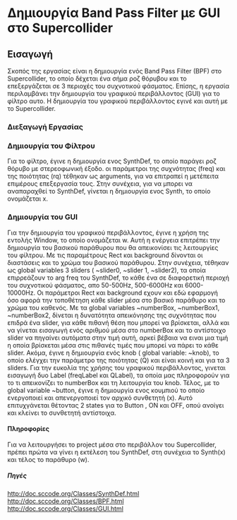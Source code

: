 # Δημιουργία Band Pass Filter με GUI στο Supercollider

## Εισαγωγή

Σκοπός της εργασίας είναι η δημιουργία ενός Band Pass Filter (BPF) στο Supercollider, το οποίο δέχεται ένα σήμα ροζ θόρυβου και το επεξεργάζεται σε 3 περιοχές του συχνοτικού φάσματος. Επίσης, η εργασία περιλαμβάνει την δημιουργία του γραφικού περιβάλλοντος (GUI) για το φίλτρο αυτο. Η δημιουργία του γραφικού περιβάλλοντος εγινέ και αυτή με το Supercollider. 

### Διεξαγωγή Εργασίας
### Δημιουργία του Φίλτρου

Για το φίλτρο, έγινε η δημιουργία ενος SynthDef, το οποίο παράγει ροζ θόρυβο με στερεοφωνική έξοδο. οι παράμετροι της συχνότητας (freq) και της ποιότητας (rq) τέθηκαν ως arguments, για να επιτραπεί η μετέπειτα επιμέρους επεξεργασία τους. Στην συνέχεια, για να μπορει να αναπαραχθεί το SynthDef, γίνεται η δημιουργία ενος Synth, το οποίο ονομάζεται x. 

### Δημιουργία του GUI

  Για την δημιουργία του γραφικού περιβάλλοντος, έγινε η χρήση της εντολής Window, το οποίο ονoμάζεται w. Αυτή η ενέργεια επιτρέπει την δημιουργία του βασικού παράθυρου που θα απεικονίσει τις λειτουργίες του φίλτρου. Με τις παραμέτρους Rect και background δίνονται οι διαστάσεις και το χρώμα του βασικού παράθυρου. 
  Στην συνέχεια, τέθηκαν ως global variables 3 sliders ( ~slider0, ~slider 1, ~slider2), τα οποία επιρρεάζουν το arg freq του SynthDef, το κάθε ένα σε διαφορετική περιοχή του συχνοτικού φάσματος, απο 50-500Hz, 500-6000Hz και 6000-10000Hz. Οι παράμετροι Rect και background εχουν και εδώ εφαρμογή όσο αφορά την τοποθέτηση κάθε slider μέσα στο βασικό παράθυρο και το χρώμα του καθενός. 
  Με τα global variables ~numberBox, ~numberBox1, ~numberBox2, δίνεται η δυνατότητα απεικόνησης της συχνότητας που επιδρά ένα slider, για κάθε πιθανή θέση που μπορεί να βρίσκεται, αλλά και να γίνεται εισαγωγή ενός αριθμού μέσα στο numberBox και το αντίστοιχο slider να πηγαίνει αυτόματα στην τιμή αυτή, αρκεί βέβαια να ειναι μια τιμή η οποία βρίσκεται μέσα στις πιθανές τιμές που μπορεί να πάρει το κάθε slider. 
  Ακόμα, έγινε η δημιουργία ενός knob ( global variable: ~knob), το οποίο ελέγχει την παράμετρο της ποιότητας (Q) και είναι κοινή και για τα 3 sliders. 
  Για την ευκολία της χρήσης του γραφικού περιβάλλοντος, γινεται εισαγωγή δυο Label (freqLabel και QLabel), τα οποία μας πληροφορούν για το τι απεικονίζει το numberBox και τη λειτουργία του knob. 
  Τέλος, με το global variable ~button, έγινε η δημιουργία ενος κουμπιού το οποίο ενεργοποιεί και απενεργοποιεί τον αρχικό συνθετητή (x). Αυτό επιτυχγάνεται θέτοντας 2 states για το Button , ON και OFF, οπού ανοίγει και κλείνει το συνθετητή αντίστοιχα. 
  

#### Πληροφορίες 
  Για να λειτουργήσει το project μέσα στο περιβάλλον του Supercollider, πρέπει πρώτα να γίνει η εκτέλεση του SynthDef, στη συνέχεια το Synth(x) και τέλος το παράθυρο (w). 

##### Πηγές
http://doc.sccode.org/Classes/SynthDef.html
http://doc.sccode.org/Classes/BPF.html
 http://doc.sccode.org/Classes/GUI.html
 
